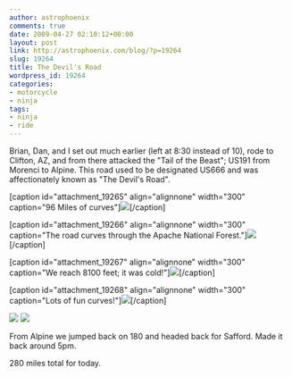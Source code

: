 ```yaml
---
author: astrophoenix
comments: true
date: 2009-04-27 02:10:12+00:00
layout: post
link: http://astrophoenix.com/blog/?p=19264
slug: 19264
title: The Devil's Road
wordpress_id: 19264
categories:
- motorcycle
- ninja
tags:
- ninja
- ride
---
```


Brian, Dan, and I set out much earlier (left at 8:30 instead of 10), rode to Clifton, AZ, and from there attacked the "Tail of the Beast"; US191 from Morenci to Alpine. This road used to be designated US666 and was affectionately known as "The Devil's Road".

[caption id="attachment_19265" align="alignnone" width="300" caption="96 Miles of curves"][![](/blog/wp-uploads/astrophoenix/2010/12/191_compressed-300x225.jpg)](/blog/wp-uploads/astrophoenix/2010/12/191_compressed.jpg)[/caption]

[caption id="attachment_19266" align="alignnone" width="300" caption="The road curves through the Apache National Forest."][![](/blog/wp-uploads/astrophoenix/2010/12/apache_forest_compressed-300x225.jpg)](/blog/wp-uploads/astrophoenix/2010/12/apache_forest_compressed.jpg)[/caption]

[caption id="attachment_19267" align="alignnone" width="300" caption="We reach 8100 feet; it was cold!"][![](/blog/wp-uploads/astrophoenix/2010/12/snow_compressed-300x225.jpg)](/blog/wp-uploads/astrophoenix/2010/12/snow_compressed.jpg)[/caption]

[caption id="attachment_19268" align="alignnone" width="300" caption="Lots of fun curves!"][![](/blog/wp-uploads/astrophoenix/2010/12/turn_front_compressed-300x225.jpg)](/blog/wp-uploads/astrophoenix/2010/12/turn_front_compressed.jpg)[/caption]

[![](/blog/wp-uploads/astrophoenix/2010/12/turn_rear_compressed-300x225.jpg)](/blog/wp-uploads/astrophoenix/2010/12/turn_rear_compressed.jpg)
[![](/blog/wp-uploads/astrophoenix/2010/12/angle_compressed-300x225.jpg)](/blog/wp-uploads/astrophoenix/2010/12/angle_compressed.jpg)

From Alpine we jumped back on 180 and headed back for Safford. Made it back around 5pm.

280 miles total for today.
